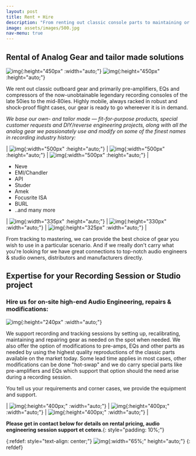 ```yaml
---
layout: post
title: Rent + Hire
description: "From renting out classic console parts to maintaining or modifying equipment during your recording session, we do it all"
image: assets/images/500.jpg
nav-menu: true
---
```


## Rental of Analog Gear and tailor made solutions

![img](assets/images/focusriteisaprodmk2.JPG){:height="450px" :width="auto;"} ![img](assets/images/tubecore01.jpg){:height="450px" :height="auto;"} 


We rent out classic outboard gear and primarily pre-amplifiers, EQs and compressors of the now-unobtainable legendary recording consoles of the late 50ies to the mid-80ies. Highly mobile, always racked in robust and shock-proof flight cases, our gear is ready to go whereever it is in demand.

 *We base our own- and tailor made &mdash; fit-for-purpose products, special customer requests and DIY/reverse engineering projects, along with all the analog gear we passionately use and modify on some of the finest names in recording industry history:*

| ![img](assets/images/mobile_rack.jpg){:width="500px" :height="auto;"} | ![img](assets/images/emiconsole03.jpg){:width="500px" :height="auto;"} | ![img](assets/images/la2a.jpg){:width="500px" :height="auto;"} |


- Neve
- EMI/Chandler
- API
- Studer
- Amek
- Focusrite ISA
- BURL 
- ..and many more

| ![img](assets/images/neve01.jpg){:width="335px" :height="auto;"}	| ![img](assets/images/studer962.jpg){:height="330px" :width="auto;"} | ![img](assets/images/neve02.jpg){:height="325px" :width="auto;"} |


From tracking to mastering, we can provide the best choice of gear you wish to use in a particular scenario. And if we rreally don't carry what you're looking for we have great connections to top-notch audio engineers & studio owners, distributors and manufacturers directly.




## Expertise for your Recording Session or Studio project

### Hire us for on-site high-end Audio Engineering, repairs & modifications:

![img](assets/images/parametric-eq-response.png){:height="240px" :width="auto;"}

We support recording and tracking sessions by setting up, recalibrating, maintaining and repairing gear as needed on the spot when needed. We also offer the option of modifications to pre-amps, EQs and other parts as needed by using the highest quality reproductions of the classic parts available on the market today. Some lead time applies in most cases, other modifications can be done "hot-swap" and we do carry special parts like pre-amplifiers and EQs which support that option should the need arise during a recording session. 

You tell us your requirements and corner cases, we provide the equipment and support.


| ![img](assets/images/busscat.jpg){:height="400px;" :width="auto;"} | ![img](assets/images/lavry-ad10-top.jpg){:height="400px;" :width="auto;"} | ![img](assets/images/comp500.JPG){:height="400px;" :width="auto;"} |

**Please get in contact below for details on rental pricing, audio engineering session support et cetera.**{: style="padding: 10%;"}


{:refdef: style="text-align: center;"}
![img](assets/images/patchcombined.jpg){:width="65%;" height="auto;"}
{: refdef}


